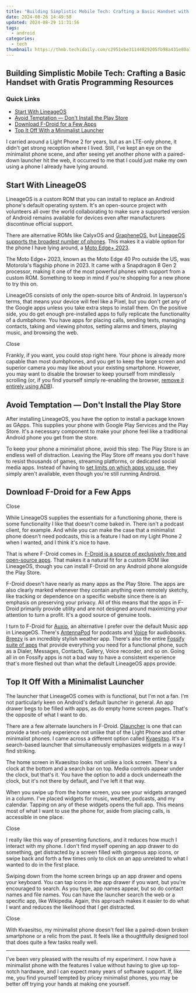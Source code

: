 ```yaml
---
title: "Building Simplistic Mobile Tech: Crafting a Basic Handset with Gratis Programming Resources"
date: 2024-08-26 14:49:58
updated: 2024-08-29 11:31:56
tags:
  - android
categories:
  - tech
thumbnail: https://thmb.techidaily.com/c2951ebe31144829205fb98a431e80a75ca2ddbe52aaeee27f66a87ef9a85b88.jpg
---
```


## Building Simplistic Mobile Tech: Crafting a Basic Handset with Gratis Programming Resources

### Quick Links

* [Start With LineageOS](https://fox-cloud.techidaily.com/in-search-of-perfection-the-top-10-live-streamers/)
* [Avoid Temptation — Don't Install the Play Store](https://tech-haven.techidaily.com/enhancing-your-love-quest-the-role-of-chatgpt-in-elevating-your-romantic-endeavors/)
* [Download F-Droid for a Few Apps](https://fox-cloud.techidaily.com/2024-approved-instantaneous-access-to-high-quality-passport-selfies-free-desktopweb-tool/)
* [Top It Off With a Minimalist Launcher](https://extra-lessons.techidaily.com/uninterrupted-cinematic-videos-smartphones-best-feature-optimal-stability/)

 I carried around a Light Phone 2 for years, but as an LTE-only phone, it didn't get strong reception where I lived. Still, I've kept an eye on the minimalist phone scene, and after seeing yet another phone with a paired-down launcher hit the web, it occurred to me that I could just make my own using a phone I already have lying around.

##  Start With LineageOS

 LineageOS is a custom ROM that you can install to replace an Android phone's default operating system. It's an open-source project with volunteers all over the world collaborating to make sure a supported version of Android remains available for devices even after manufacturers discontinue official support.

 There are alternative ROMs like CalyxOS and [GrapheneOS](https://extra-lessons.techidaily.com/new-achieving-muted-audibility-with-effortless-fading-in-lumafusion/), but [LineageOS supports the broadest number of phones](https://howto.techidaily.com/bricked-your-motorola-razr-40-ultra-heres-a-full-solution-drfone-by-drfone-fix-android-problems-fix-android-problems/). This makes it a viable option for the phone I have lying around, a [Moto Edge+ 2023](https://www.amazon.com/Motorola-Unlocked-MPCamera-Intersteller-161-16x74x8-59/dp/B0C2W7YYHM/?tag=hotoge-20&ascsubtag=UUhtgUeUpU2004252&asc%5Frefurl=https%3A%2F%2Fwww.howtogeek.com%2Fhow-i-made-a-minimalist-dumb-phone-with-free-software%2F&asc%5Fcampaign=Evergreen).

 The Moto Edge+ 2023, known as the Moto Edge 40 Pro outside the US, was Motorola's flagship phone in 2023\. It came with a Snapdragon 8 Gen 2 processor, making it one of the most powerful phones with support from a custom ROM. Something to keep in mind if you're shopping for a new phone to try this on.

 LineageOS consists of only the open-source bits of Android. In layperson's terms, that means your device will feel like a Pixel, but you don't get any of the Google apps unless you take extra steps to install them. On the positive side, you do get enough pre-installed apps to fully replicate the functionality of a dumbphone. You have apps for placing calls, sending texts, managing contacts, taking and viewing photos, setting alarms and timers, playing music, and browsing the web.

Close 

 Frankly, if you want, you could stop right here. Your phone is already more capable than most dumbphones, and you get to keep the large screen and superior camera you may like about your existing smartphone. However, you may want to disable the browser to keep yourself from mindlessly scrolling (or, if you find yourself simply re-enabling the browser, [remove it entirely using ADB](https://techtrends.techidaily.com/how-to-successfully-obtain-a-refund-for-your-purchased-games-on-steam/)). 

##  Avoid Temptation — Don't Install the Play Store

 After installing LineageOS, you have the option to install a package known as GApps. This supplies your phone with Google Play Services and the Play Store. It's a necessary component to make your phone feel like a traditional Android phone you get from the store.

 To keep your phone a minimalist phone, avoid this step. The Play Store is an endless well of distraction. Leaving the Play Store off means you don't have to resist thousands of games, streaming platforms, or dedicated social media apps. Instead of having to [set limits on which apps you use](https://eaxpv-info.techidaily.com/updated-how-to-increase-youtube-traffic-by-a-million-safely-done-for-2024/), they simply aren't available, even though you're still running Android.

##  Download F-Droid for a Few Apps

Close 

 While LineageOS supplies the essentials for a functioning phone, there is some functionality I like that doesn't come baked in. There isn't a podcast client, for example. And while you can make the case that a minimalist phone doesn't need podcasts, this is a feature I had on my Light Phone 2 when I wanted, and I think it's nice to have.

 That is where F-Droid comes in. [F-Droid is a source of exclusively free and open-source apps](https://desktop-recording.techidaily.com/new-2024-approved-lenovo-laptop-screen-logging-made-easy/). That makes it a natural fit for a custom ROM like LineageOS, though you can install F-Droid on any Android phone alongside the Play Store.

 F-Droid doesn't have nearly as many apps as the Play Store. The apps are also clearly marked whenever they contain anything even remotely sketchy, like tracking or dependence on a specific website since there is an emphasis on preserving your privacy. All of this means that the apps in F-Droid primarily provide utility and are not designed around maximizing your attention to turn a profit. It's a good source of genuine tools.

 I turn to F-Droid for [Auxio](https://f-droid.org/en/packages/org.oxycblt.auxio/), an alternative I prefer over the default Music app in LineageOS. There's [AntennaPod](https://f-droid.org/en/packages/de.danoeh.antennapod/) for podcasts and [Voice](https://f-droid.org/en/packages/de.ph1b.audiobook/) for audiobooks. [Breezy](https://f-droid.org/en/packages/org.breezyweather/) is an incredibly stylish weather app. There's also the entire [Fossify suite of apps](https://search.f-droid.org/?q=fossify&lang=en) that provide everything you need for a functional phone, such as a Dialer, Messages, Contacts, Gallery, Voice recorder, and so on. Going all in on Fossify apps is not a bad way to have a consistent experience that's more fleshed out than what the default LineageOS apps provide.

##  Top It Off With a Minimalist Launcher

 The launcher that LineageOS comes with is functional, but I'm not a fan. I'm not particularly keen on Android's default launcher in general. An app drawer begs to be filled with apps, as do empty home screen pages. That's the opposite of what I want to do.

 There are a few alternate launchers in F-Droid. [Olauncher](https://f-droid.org/packages/app.olauncher/) is one that can provide a text-only experience not unlike that of the Light Phone and other minimalist phones. I came across a different option called [Kvaesitso](https://f-droid.org/en/packages/de.mm20.launcher2.release/). It's a search-based launcher that simultaneously emphasizes widgets in a way I find striking.

 The home screen in Kvaesitso looks not unlike a lock screen. There's a clock at the bottom and a search bar on top. Media controls appear under the clock, but that's it. You have the option to add a dock underneath the clock, but it's not there by default, and I've left it that way.

 When you swipe up from the home screen, you see your widgets arranged in a column. I've placed widgets for music, weather, podcasts, and my calendar. Tapping on any of these widgets opens the full app. This means most of what I want to use the phone for, aside from placing calls, is accessible in one place.

Close 

 I really like this way of presenting functions, and it reduces how much I interact with my phone. I don't find myself opening an app drawer to do something, get distracted by a screen filled with gorgeous app icons, or swipe back and forth a few times only to click on an app unrelated to what I wanted to do in the first place.

 Swiping down from the home screen brings up an app drawer and opens your keyboard. You can tap icons in the app drawer if you want, but you're encouraged to search. As you type, app names appear, but so do contact names and file names. You can have the launcher search the web or a specific app, like Wikipedia. Again, this approach makes it easier to do what I want and reduces the likelihood that I get distracted.

Close 

 With Kvaesitso, my minimalist phone doesn't feel like a paired-down broken smartphone or a relic from the past. It feels like a thoughtfully designed tool that does quite a few tasks really well.

---

 I've been very pleased with the results of my experiment. I now have a minimalist phone with the features I value without having to give up top-notch hardware, and I can expect many years of software support. If, like me, you find yourself tempted by pricey minimalist phones, you may be better off trying your hands at making one yourself.

<ins class="adsbygoogle"
     style="display:block"
     data-ad-format="autorelaxed"
     data-ad-client="ca-pub-7571918770474297"
     data-ad-slot="1223367746"></ins>



<ins class="adsbygoogle"
     style="display:block"
     data-ad-client="ca-pub-7571918770474297"
     data-ad-slot="8358498916"
     data-ad-format="auto"
     data-full-width-responsive="true"></ins>
